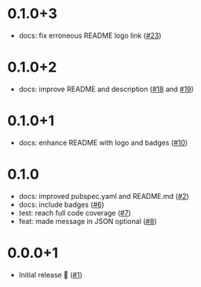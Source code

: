 # 0.1.0+3

- docs: fix erroneous README logo link ([#23](https://github.com/alestiago/postgrest_errors/pull/23))

# 0.1.0+2

- docs: improve README and description ([#18](https://github.com/alestiago/postgrest_errors/pull/18) and [#19](https://github.com/alestiago/postgrest_errors/pull/19))

# 0.1.0+1

- docs: enhance README with logo and badges ([#10](https://github.com/alestiago/postgrest_errors/pull/10))

# 0.1.0

- docs: improved pubspec.yaml and README.md ([#2](https://github.com/alestiago/postgrest_errors/pull/2))
- docs: include badges ([#6](https://github.com/alestiago/postgrest_errors/pull/6))
- test: reach full code coverage ([#7](https://github.com/alestiago/postgrest_errors/pull/7))
- feat: made message in JSON optional ([#8](https://github.com/alestiago/postgrest_errors/pull/8))

# 0.0.0+1

- Initial release 🎉 ([#1](https://github.com/alestiago/postgrest_errors/pull/1))
